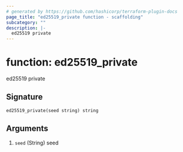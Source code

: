 ```yaml
---
# generated by https://github.com/hashicorp/terraform-plugin-docs
page_title: "ed25519_private function - scaffolding"
subcategory: ""
description: |-
  ed25519 private
---
```


# function: ed25519_private

ed25519 private



## Signature

<!-- signature generated by tfplugindocs -->
```text
ed25519_private(seed string) string
```

## Arguments

<!-- arguments generated by tfplugindocs -->
1. `seed` (String) seed

